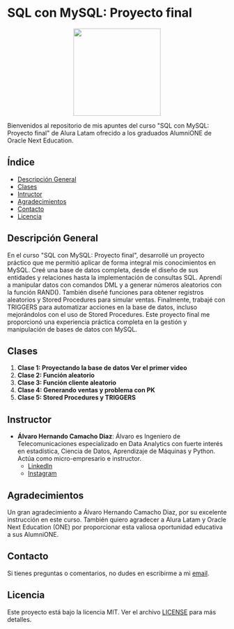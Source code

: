 # SQL con MySQL: Proyecto final

<p align="center">
  <img src="https://www.aluracursos.com/assets/img/imersoes/alura-latam-logo.1686744883.png" width="200">
</p>

Bienvenidos al repositorio de mis apuntes del curso "SQL con MySQL: Proyecto final" de Alura Latam ofrecido a los graduados AlumniONE de Oracle Next Education.

## Índice

- [Descripción General](#descripción-general)
- [Clases](#clases)
- [Intructor](#instructor)
- [Agradecimientos](#agradecimientos)
- [Contacto](#contacto)
- [Licencia](#licencia)

## Descripción General

En el curso "SQL con MySQL: Proyecto final", desarrollé un proyecto práctico que me permitió aplicar de forma integral mis conocimientos en MySQL. Creé una base de datos completa, desde el diseño de sus entidades y relaciones hasta la implementación de consultas SQL. Aprendí a manipular datos con comandos DML y a generar números aleatorios con la función RAND(). También diseñé funciones para obtener registros aleatorios y Stored Procedures para simular ventas. Finalmente, trabajé con TRIGGERS para automatizar acciones en la base de datos, incluso mejorándolos con el uso de Stored Procedures. Este proyecto final me proporcionó una experiencia práctica completa en la gestión y manipulación de bases de datos con MySQL.

## Clases

1. **Clase 1: Proyectando la base de datos Ver el primer video**
2. **Clase 2: Función aleatorio**
3. **Clase 3: Función cliente aleatorio**
4. **Clase 4: Generando ventas y problema con PK**
5. **Clase 5: Stored Procedures y TRIGGERS**

## Instructor

- **Álvaro Hernando Camacho Diaz**: Álvaro es Ingeniero de Telecomunicaciones especializado en Data Analytics con fuerte interés en estadística, Ciencia de Datos, Aprendizaje de Máquinas y Python. Actúa como micro-empresario e instructor.
    - [LinkedIn](https://www.linkedin.com/in/ahcamachod/)
    - [Instagram](https://www.instagram.com/ahcamachod/)

## Agradecimientos

Un gran agradecimiento a Álvaro Hernando Camacho Diaz, por su excelente instrucción en este curso. También quiero agradecer a Alura Latam y Oracle Next Education (ONE) por proporcionar esta valiosa oportunidad educativa a sus AlumniONE.

## Contacto

Si tienes preguntas o comentarios, no dudes en escribirme a mi [email](mailto:contact@thayrov.com).

## Licencia

Este proyecto está bajo la licencia MIT. Ver el archivo [LICENSE](LICENSE) para más detalles.
